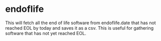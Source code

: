# endoflife
This will fetch all the end of life software from endoflife.date that has not reached EOL by today and saves it as a csv. This is useful for gathering software that has not yet reached EOL.
